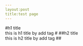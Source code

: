 ```yaml
---
layout:post   
title:test page
---
```


#h1 title   
this is h1 title by add tag #
##h2 title   
this is h2 title by add tag ##   
